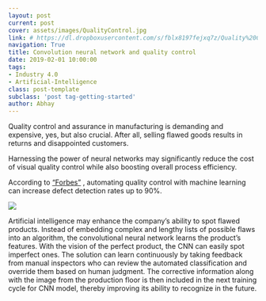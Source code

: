 ```yaml
---
layout: post
current: post
cover: assets/images/QualityControl.jpg
link: # https://dl.dropboxusercontent.com/s/fblx8197fejxq7z/Quality%20Control.JPG?dl=0 #https://dl.dropboxusercontent.com/s/ow006lzstpc0tf1/CNN.JPG?dl=0
navigation: True
title: Convolution neural network and quality control
date: 2019-02-01 10:00:00
tags:
- Industry 4.0
- Artificial-Intelligence
class: post-template
subclass: 'post tag-getting-started'
author: Abhay
---
```


Quality control and assurance in manufacturing is demanding and expensive, yes, but also crucial. After all, selling flawed goods results in returns and disappointed customers.

Harnessing the power of neural networks may significantly reduce the cost of visual quality control while also boosting overall process efficiency.

According to [“Forbes”](https://www.forbes.com/sites/louiscolumbus/2018/03/11/10-ways-machine-learning-is-revolutionizing-manufacturing-in-2018/#3f93487723ac)
, automating quality control with machine learning can increase defect detection rates up to 90%.

![](https://dl.dropboxusercontent.com/s/ow006lzstpc0tf1/CNN.JPG?dl=0)

Artificial intelligence may enhance the company’s ability to spot flawed products. Instead of embedding complex and lengthy lists of possible flaws into an algorithm, the convolutional neural network learns the product’s features. With the vision of the perfect product, the CNN can easily spot imperfect ones. The solution can learn continuously by taking feedback from manual inspectors who can review the automated classification and override them based on human judgment. The corrective information along with the image from the production floor is then included in the next training cycle for CNN model, thereby improving its ability to recognize in the future.
